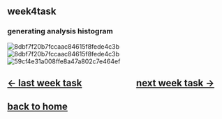 ## week4task
### generating analysis histogram 

![8dbf7f20b7fccaac84615f8fede4c3b](https://github.com/letian7/MCA-2023/assets/146345116/4bf113df-cc54-4087-8829-b3134bc5f79c)
![8dbf7f20b7fccaac84615f8fede4c3b](https://github.com/letian7/MCA-2023/assets/146345116/138bf9de-9b85-4bbf-b680-973a8434d28e)
![59cf4e31a008ffe8a47a802c7e464ef](https://github.com/letian7/MCA-2023/assets/146345116/0d216f60-d4b9-4617-8b07-997570309615)
## [&larr; last week task](week3.md) &nbsp;&nbsp;&nbsp; &nbsp;&nbsp;&nbsp; &nbsp;&nbsp;&nbsp; &nbsp;&nbsp;&nbsp; &nbsp;&nbsp;&nbsp; &nbsp;&nbsp;&nbsp; [next week task &rarr;](week5.md)
## [back to home](README.md)

